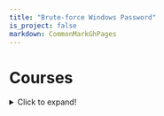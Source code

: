 ```yaml
---
title: "Brute-force Windows Password"
is_project: false
markdown: CommonMarkGhPages
---
```

# Courses

<details>
<summary>Click to expand!</summary>

## Heading
  1. A numbered
  2. lists
     * With some
     * Sub bullets

</details>

